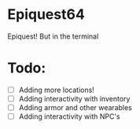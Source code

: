 # Epiquest64
Epiquest! But in the terminal

# Todo:
 - [ ] Adding more locations!
 - [ ] Adding interactivity with inventory
 - [ ] Adding armor and other wearables
 - [ ] Adding interactivity with NPC's
